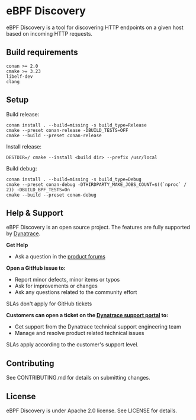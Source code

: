 # eBPF Discovery

eBPF Discovery is a tool for discovering HTTP endpoints on a given host based on incoming HTTP requests.

## Build requirements

```
conan >= 2.0
cmake >= 3.23
libelf-dev
clang
```

## Setup

Build release:

```
conan install . --build=missing -s build_type=Release
cmake --preset conan-release -DBUILD_TESTS=OFF
cmake --build --preset conan-release
```

Install release:

```
DESTDIR=/ cmake --install <build dir> --prefix /usr/local
```

Build debug:

```
conan install . --build=missing -s build_type=Debug
cmake --preset conan-debug -DTHIRDPARTY_MAKE_JOBS_COUNT=$((`nproc` / 2)) -DBUILD_BPF_TESTS=On
cmake --build --preset conan-debug
```

## Help & Support

eBPF Discovery is an open source project. The features are fully supported by [Dynatrace](https://www.dynatrace.com).

**Get Help**

* Ask a question in the [product forums](https://community.dynatrace.com/t5/Using-Dynatrace/ct-p/UsingDynatrace)

**Open a GitHub issue to:**

* Report minor defects, minor items or typos
* Ask for improvements or changes
* Ask any questions related to the community effort

SLAs don't apply for GitHub tickets

**Customers can open a ticket on the [Dynatrace support portal](https://support.dynatrace.com/supportportal/) to:**

* Get support from the Dynatrace technical support engineering team
* Manage and resolve product related technical issues

SLAs apply according to the customer's support level.

## Contributing

See CONTRIBUTING.md for details on submitting changes.

## License

eBPF Discovery is under Apache 2.0 license. See LICENSE for details.
